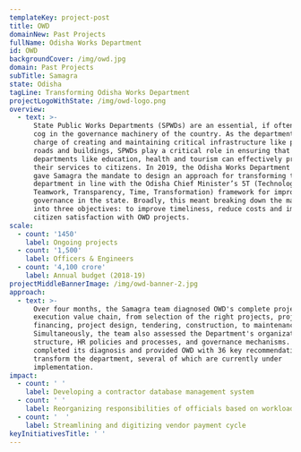 ```yaml
---
templateKey: project-post
title: OWD
domainNew: Past Projects
fullName: Odisha Works Department
id: OWD
backgroundCover: /img/owd.jpg
domain: Past Projects
subTitle: Samagra
state: Odisha
tagLine: Transforming Odisha Works Department
projectLogoWithState: /img/owd-logo.png
overview:
  - text: >-
      State Public Works Departments (SPWDs) are an essential, if often ignored,
      cog in the governance machinery of the country. As the departments in
      charge of creating and maintaining critical infrastructure like public
      roads and buildings, SPWDs play a critical role in ensuring that other
      departments like education, health and tourism can effectively provide
      their services to citizens. In 2019, the Odisha Works Department (OWD)
      gave Samagra the mandate to design an approach for transforming the
      department in line with the Odisha Chief Minister’s 5T (Technology,
      Teamwork, Transparency, Time, Transformation) framework for improving
      governance in the state. Broadly, this meant breaking down the mandate
      into three objectives: to improve timeliness, reduce costs and improve
      citizen satisfaction with OWD projects.
scale:
  - count: '1450'
    label: Ongoing projects
  - count: '1,500'
    label: Officers & Engineers
  - count: '4,100 crore'
    label: Annual budget (2018-19)
projectMiddleBannerImage: /img/owd-banner-2.jpg
approach:
  - text: >-
      Over four months, the Samagra team diagnosed OWD's complete project
      execution value chain, from selection of the right projects, project
      financing, project design, tendering, construction, to maintenance.
      Simultaneously, the team also assessed the Department's organization
      structure, HR policies and processes, and governance mechanisms. The team
      completed its diagnosis and provided OWD with 36 key recommendations to
      transform the department, several of which are currently under
      implementation.
impact:
  - count: ' '
    label: Developing a contractor database management system
  - count: ' '
    label: Reorganizing responsibilities of officials based on workloads
  - count: '  '
    label: Streamlining and digitizing vendor payment cycle
keyInitiativesTitle: ' '
---
```


